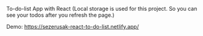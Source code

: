 To-do-list App with React
(Local storage is used for this project. So you can see your todos after you refresh the page.)

Demo: https://sezerusak-react-to-do-list.netlify.app/
